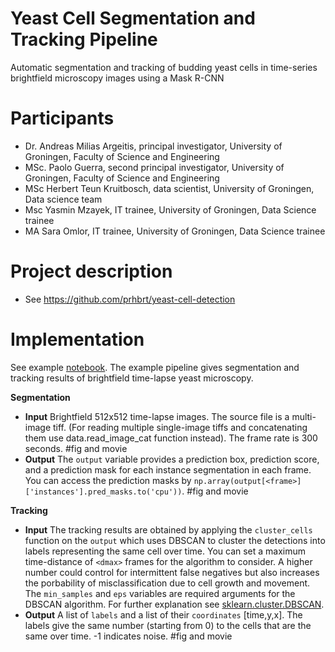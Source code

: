 # Yeast Cell Segmentation and Tracking Pipeline

Automatic segmentation and tracking of budding yeast cells in time-series brightfield microscopy images using a Mask R-CNN

# Participants

* Dr. Andreas Milias Argeitis, principal investigator, University of Groningen, Faculty of Science and Engineering
* MSc. Paolo Guerra, second principal investigator, University of Groningen, Faculty of Science and Engineering
* MSc Herbert Teun Kruitbosch, data scientist, University of Groningen, Data science team
* Msc Yasmin Mzayek, IT trainee, University of Groningen, Data Science trainee
* MA Sara Omlor, IT trainee, University of Groningen, Data Science trainee

# Project description

* See https://github.com/prhbrt/yeast-cell-detection

# Implementation

See example [notebook](https://git.webhosting.rug.nl/P301081/yeastcells-detection-maskrcnn/src/branch/master/notebooks/example_pipeline.ipynb).
The example pipeline gives segmentation and tracking results of brightfield time-lapse yeast microscopy.

**Segmentation** 
* **Input** Brightfield 512x512 time-lapse images. The source file is a multi-image tiff. (For reading multiple single-image tiffs and concatenating them use data.read_image_cat function instead). The frame rate is 300 seconds. #fig and movie
* **Output** The `output` variable provides a prediction box, prediction score, and a prediction mask for each instance segmentation in each frame. You can access the prediction masks by `np.array(output[<frame>]['instances'].pred_masks.to('cpu'))`. #fig and movie


**Tracking**  
* **Input** The tracking results are obtained by applying the `cluster_cells` function on the `output` which uses DBSCAN to cluster the detections into labels representing the same cell over time. You can set a maximum time-distance of `<dmax>` frames for the algorithm to consider. A higher number could control for intermittent false negatives but also increases the porbability of misclassification due to cell growth and movement. The `min_samples` and `eps` variables are required arguments for the DBSCAN algorithm. For further explanation see [sklearn.cluster.DBSCAN](https://scikit-learn.org/stable/modules/generated/sklearn.cluster.DBSCAN.html).
* **Output** A list of `labels` and a list of their `coordinates` [time,y,x]. The labels give the same number (starting from 0) to the cells that are the same over time. -1 indicates noise. #fig and movie

